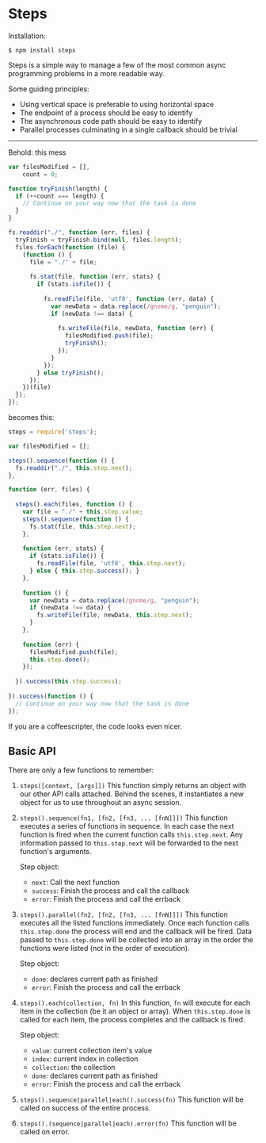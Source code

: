 # Steps

Installation:

```
$ npm install steps
```

Steps is a simple way to manage a few of the most common async programming problems in a more readable way.

Some guiding principles:

  * Using vertical space is preferable to using horizontal space
  * The endpoint of a process should be easy to identify
  * The asynchronous code path should be easy to identify
  * Parallel processes culminating in a single callback should be trivial

---

Behold: this mess

```javascript
var filesModified = [],
    count = 0;

function tryFinish(length) {
  if (++count === length) {
    // Continue on your way now that the task is done
  }
}

fs.readdir("./", function (err, files) {
  tryFinish = tryFinish.bind(null, files.length);
  files.forEach(function (file) {
    (function () {
      file = "./" + file;
      
      fs.stat(file, function (err, stats) {
        if (stats.isFile()) {
         
          fs.readFile(file, 'utf8', function (err, data) {
            var newData = data.replace(/gnome/g, "penguin");
            if (newData !== data) {
             
              fs.writeFile(file, newData, function (err) {
                filesModified.push(file);
                tryFinish();
              });
            }
          });
        } else tryFinish();
      });
    })(file)
  });
});
```

becomes this:

```javascript
steps = require('steps');

var filesModified = [];

steps().sequence(function () {
  fs.readdir("./", this.step.next);
}, 

function (err, files) {
 
  steps().each(files, function () {
    var file = "./" + this.step.value;
    steps().sequence(function () {
      fs.stat(file, this.step.next);
    }, 
    
    function (err, stats) {
      if (stats.isFile()) {
        fs.readFile(file, 'utf8', this.step.next);
      } else { this.step.success(); }
    }, 
    
    function () {
      var newData = data.replace(/gnome/g, "penguin");
      if (newData !== data) {
        fs.writeFile(file, newData, this.step.next);
      }
    }, 
    
    function (err) {
      filesModified.push(file);
      this.step.done();
    });
    
  }).success(this.step.success);
  
}).success(function () {
  // Continue on your way now that the task is done
});
```

If you are a coffeescripter, the code looks even nicer.

## Basic API

There are only a few functions to remember:

  1. `steps([context, [args]])`
     This function simply returns an object with our other API calls attached. Behind the scenes,
     it instantiates a new object for us to use throughout an async session.
    
  2. `steps().sequence(fn1, [fn2, [fn3, ... [fnN]]])`
     This function executes a series of functions in sequence. In each case the next function is
     fired when the current function calls `this.step.next`. Any information passed to `this.step.next`
     will be forwarded to the next function's arguments.
    
     Step object:
       * `next`: Call the next function
       * `success`: Finish the process and call the callback
       * `error`: Finish the process and call the errback
  
  3. `steps().parallel(fn2, [fn2, [fn3, ... [fnN]]])`
     This function executes all the listed functions immediately. Once each function calls `this.step.done`
     the process will end and the callback will be fired. Data passed to `this.step.done` will be collected
     into an array in the order the functions were listed (not in the order of execution).
    
     Step object:
       * `done`: declares current path as finished
       * `error`: Finish the process and call the errback
    
  4. `steps().each(collection, fn)`
     In this function, `fn` will execute for each item in the collection (be it an object or array).
     When `this.step.done` is called for each item, the process completes and the callback is fired.
  
     Step object:
       * `value`: current collection item's value
       * `index`: current index in collection
       * `collection`: the collection
       * `done`: declares current path as finished
       * `error`: Finish the process and call the errback
      
  5. `steps().sequence|parallel|each().success(fn)`
     This function will be called on success of the entire process.
    
  6. `steps().(sequence|parallel|each).error(fn)`
     This function will be called on error.
